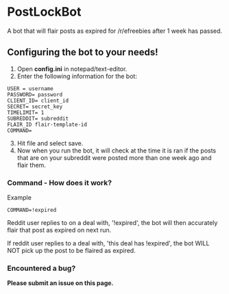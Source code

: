 # PostLockBot
A bot that will flair posts as expired for /r/efreebies after 1 week has passed.

## Configuring the bot to your needs!

1. Open **config.ini** in notepad/text-editor.
2. Enter the following information for the bot:

```
USER = username
PASSWORD= password
CLIENT_ID= client_id
SECRET= secret_key
TIMELIMIT= 1
SUBREDDIT= subreddit
FLAIR_ID flair-template-id
COMMAND=
```
3. Hit file and select save.
4. Now when you run the bot, it will check at the time it is ran if the posts that are on your subreddit were posted more than one week ago and flair them.

### Command - How does it work?
Example
```
COMMAND=!expired
```
Reddit user replies to on a deal with, '!expired', the bot will then accurately flair that post as expired on next run.

If reddit user replies to a deal with, 'this deal has !expired', the bot WILL NOT pick up the post to be flaired as expired.


### Encountered a bug?
**Please submit an issue on this page.**

